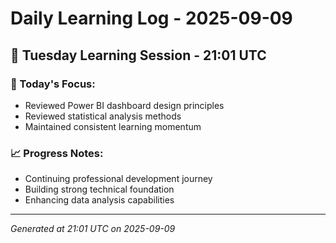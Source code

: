 # Daily Learning Log - 2025-09-09

## 📅 Tuesday Learning Session - 21:01 UTC

### 🎯 Today's Focus:
- Reviewed Power BI dashboard design principles
- Reviewed statistical analysis methods
- Maintained consistent learning momentum

### 📈 Progress Notes:
- Continuing professional development journey
- Building strong technical foundation
- Enhancing data analysis capabilities

---
*Generated at 21:01 UTC on 2025-09-09*
